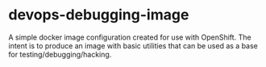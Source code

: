 # devops-debugging-image

A simple docker image configuration created for use with OpenShift.  The intent is to produce an image with basic utilities that can be used as a base for testing/debugging/hacking.
